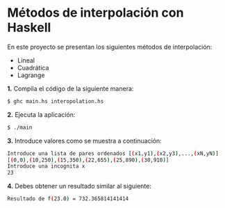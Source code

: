 # Métodos de interpolación con Haskell

En este proyecto se presentan los siguientes métodos de interpolación:

   - Lineal
   - Cuadrática
   - Lagrange
   
**1.** Compila el código de la siguiente manera:
```sh
$ ghc main.hs interopolation.hs
```
**2.** Ejecuta la aplicación:
```sh
$ ./main
```
**3.** Introduce valores como se muestra a continuación:
```sh
Introduce una lista de pares ordenados [(x1,y1),(x2,y3),...,(xN,yN)]
[(0,0),(10,250),(15,350),(22,655),(25,890),(30,910)]
Introduce una incognita x
23
```
**4.** Debes obtener un resultado similar al siguiente:
```sh
Resultado de f(23.0) = 732.365814141414
```
